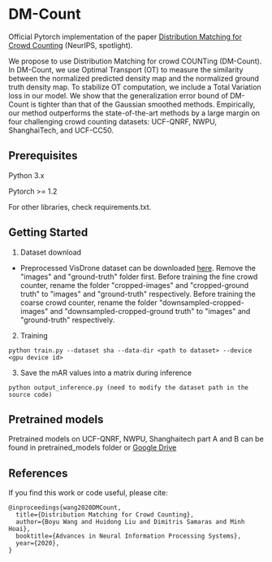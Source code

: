 # DM-Count

Official Pytorch implementation of the paper [Distribution Matching for Crowd Counting](https://arxiv.org/pdf/2009.13077.pdf) (NeurIPS, spotlight).

We propose to use Distribution Matching for crowd COUNTing (DM-Count). In DM-Count, we use Optimal Transport (OT) to measure the similarity between the normalized predicted density map and the normalized ground truth density map. To stabilize OT computation, we include a Total Variation loss in our model. We show that the generalization error bound of DM-Count is tighter than that of the Gaussian smoothed methods. Empirically, our method outperforms the state-of-the-art methods by a large margin on four challenging crowd counting datasets: UCF-QNRF, NWPU, ShanghaiTech, and UCF-CC50.

## Prerequisites

Python 3.x

Pytorch >= 1.2

For other libraries, check requirements.txt.

## Getting Started
1. Dataset download

+ Preprocessed VisDrone dataset can be downloaded [here](https://drive.google.com/file/d/1WbQnL8l8ZjGkzBonvu8vCp1JhdQOILma/view?usp=sharing). Remove the "images" and "ground-truth" folder first. Before training the fine crowd counter, rename the folder "cropped-images" and "cropped-ground truth" to "images" and "ground-truth" respectively. Before training the coarse crowd counter, rename the folder "downsampled-cropped-images" and "downsampled-cropped-ground truth" to "images" and "ground-truth" respectively. 

    
2. Training

```
python train.py --dataset sha --data-dir <path to dataset> --device <gpu device id>
```

3. Save the mAR values into a matrix during inference

```
python output_inference.py (need to modify the dataset path in the source code)
```

## Pretrained models

Pretrained models on UCF-QNRF, NWPU, Shanghaitech part A and B can be found in pretrained_models folder or [Google Drive](https://drive.google.com/drive/folders/10U7F4iW_aPICM5-qJq21SXLLkzlum9tX?usp=sharing)

## References
If you find this work or code useful, please cite:

```
@inproceedings{wang2020DMCount,
  title={Distribution Matching for Crowd Counting},
  author={Boyu Wang and Huidong Liu and Dimitris Samaras and Minh Hoai},
  booktitle={Advances in Neural Information Processing Systems},
  year={2020},
}
```
